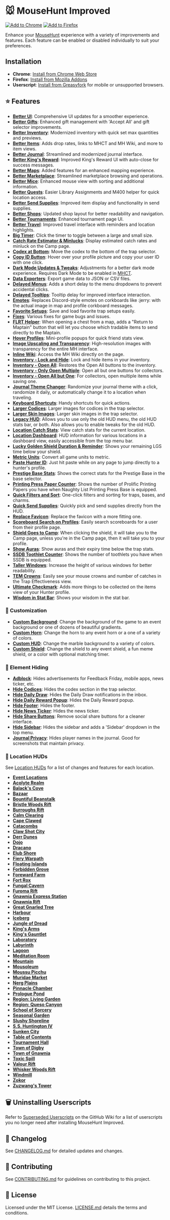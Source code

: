 # 🐭️ MouseHunt Improved

[![Add to Chrome](https://img.shields.io/badge/Add_to_Chrome-4c8bf5?style=plastic&logo=googlechrome&logoColor=white&link=https%3A%2F%2Fchromewebstore.google.com%2Fdetail%2Fmousehunt-improved%2Ffgjkidgknmkhnbeobehlfabjbignhkhm)](https://chrome.google.com/webstore/detail/mousehunt-improved/fgjkidgknmkhnbeobehlfabjbignhkhm) [![Add to Firefox](https://img.shields.io/badge/Add_to_Firefox-ff7139?style=plastic&logo=firefoxbrowser&logoColor=white&link=https%3A%2F%2Faddons.mozilla.org%2Fen-US%2Ffirefox%2Faddon%2Fmousehunt-improved%2F)](https://addons.mozilla.org/en-US/firefox/addon/mousehunt-improved/)

Enhance your [MouseHunt](https://mousehuntgame.com) experience with a variety of improvements and features. Each feature can be enabled or disabled individually to suit your preferences.

## Installation

- **Chrome**: [Install from Chrome Web Store](https://chrome.google.com/webstore/detail/mousehunt-improved/fgjkidgknmkhnbeobehlfabjbignhkhm)
- **Firefox**: [Install from Mozilla Addons](https://addons.mozilla.org/en-US/firefox/addon/mousehunt-improved/)
- **Userscript**: [Install from Greasyfork](https://greasyfork.org/en/scripts/465139-mousehunt-improved) for mobile or unsupported browsers.

## ⭐️ Features

- **[Better UI](docs/better-ui.md)**: Comprehensive UI updates for a smoother experience.
- **[Better Gifts](docs/better-gifts.md)**: Enhanced gift management with 'Accept All' and gift selector improvements.
- **[Better Inventory](docs/better-inventory.md)**: Modernized inventory with quick set max quantities and previews.
- **[Better Items](docs/better-items.md)**: Adds drop rates, links to MHCT and MH Wiki, and more to item views.
- **[Better Journal](docs/better-journal.md)**: Streamlined and modernized journal interface.
- **[Better King's Reward](docs/better-kings-teward.md)**: Improved King's Reward UI with auto-close for success messages.
- **[Better Maps](docs/better-maps.md)**: Added features for an enhanced mapping experience.
- **[Better Marketplace](docs/better-marketplace.md)**: Streamlined marketplace browsing and operations.
- **[Better Mice](docs/better-mice.md)**: Enhanced mouse view with sorting and additional information.
- **[Better Quests](docs/better-quests.md)**: Easier Library Assignments and M400 helper for quick location access.
- **[Better Send Supplies](docs/better-send-supplies.md)**: Improved item display and functionality in send supplies.
- **[Better Shops](docs/better-shops.md)**: Updated shop layout for better readability and navigation.
- **[Better Tournaments](docs/better-tournaments.md)**: Enhanced tournament page UI.
- **[Better Travel](docs/better-travel.md)**: Improved travel interface with reminders and location highlights.
- **[Big Timer](docs/big-timer.md)**: Click the timer to toggle between a large and small size.
- **[Catch Rate Estimator & Minlucks](docs/catch-rate-estimator-and-minlucks.md)**: Display estimated catch rates and minluck on the Camp page.
- **[Codex at Bottom](docs/codex-at-bottom.md)**: Move the codex to the bottom of the trap selector.
- **[Copy ID Button](docs/copy-id-button.md)**: Hover over your profile picture and copy your user ID with one click.
- **[Dark Mode Updates & Tweaks](docs/dark-mode-updates-and-tweaks.md)**: Adjustments for a better dark mode experience. Requires Dark Mode to be enabled in [MHCT](https://mhct.win/).
- **[Data Exporters](docs/data-exporters.md)**: Export game data to JSON or CSV files.
- **[Delayed Menus](docs/delayed-menus.md)**: Adds a short delay to the menu dropdowns to prevent accidental clicks.
- **[Delayed Tooltips](docs/delayed-tooltips.md)**: Tooltip delay for improved interface interaction.
- **[Emotes](docs/emotes.md)**: Replaces Discord-style emotes on corkboards like :jerry: with the actual image in map and profile corkboard messages.
- **[Favorite Setups](docs/favorite-setups.md)**: Save and load favorite trap setups easily.
- **[Fixes](docs/fixes.md)**: Various fixes for game bugs and issues.
- **[FLRT Helper](docs/flrt-helper.md)**: When opening a chest from a map, adds a "Return to Maptain" button that will let you choose which tradable items to send directly to the Maptain.
- **[Hover Profiles](docs/hover-profiles.md)**: Mini-profile popups for quick friend stats view.
- **[Image Upscaling and Transparency](docs/image-upscaling-and-transparency.md)**: High-resolution images with transparency for the entire MH interface.
- **[Inline Wiki](docs/inline-wiki.md)**: Access the MH Wiki directly on the page.
- **[Inventory - Lock and Hide](docs/inventory-lock-and-hide.md)**: Lock and hide items in your inventory.
- **[Inventory - Open All](docs/inventory-open-all.md)**: Restores the Open All buttons to the inventory.
- **[Inventory - Only Open Multiple](docs/inventory-only-open-multiple.md)**: Open all but one buttons for collectors.
- **[Inventory - Open All but One](docs/inventory-open-all-but-one.md)**: For collectors, open multiple items while saving one.
- **[Journal Theme Changer](docs/journal-theme-changer.md)**: Randomize your journal theme with a click, randomize it daily, or automatically change it to a location when traveling.
- **[Keyboard Shortcuts](docs/keyboard-shortcuts.md)**: Handy shortcuts for quick actions.
- **[Larger Codices](docs/larger-codices.md)**: Larger images for codices in the trap selector.
- **[Larger Skin Images](docs/larger-skin-images.md)**: Larger skin images in the trap selector.
- **[Legacy HUD](docs/legacy-hud.md)**: Allows you to use only the old HUD menu, the old HUD stats bar, or both. Also allows you to enable tweaks for the old HUD.
- **[Location Catch Stats](docs/location-catch-stats.md)**: View catch stats for the current location.
- **[Location Dashboard](docs/location-dashboard.md)**: HUD information for various locations in a dashboard view, easily accessible from the top menu bar.
- **[Lucky Golden Shield Duration & Reminder](docs/lucky-golden-shield-duration-and-reminder.md)**: Shows your remaining LGS time below your shield.
- **[Metric Units](docs/metric-units.md)**: Convert all game units to metric.
- **[Paste Hunter ID](docs/paste-hunter-id.md)**: Just hit paste while on any page to jump directly to a hunter's profile.
- **[Prestige Base Stats](docs/prestige-base-stats.md)**: Shows the correct stats for the Prestige Base in the base selector.
- **[Printing Press Paper Counter](docs/printing-press-paper-counter.md)**: Shows the number of Prolific Printing Papers you have when Naughty List Printing Press Base is equipped.
- **[Quick Filters and Sort](docs/quick-filters-and-sort.md)**: One-click filters and sorting for traps, bases, and charms.
- **[Quick Send Supplies](docs/quick-send-supplies.md)**: Quickly pick and send supplies directly from the HUD.
- **[Replace Favicon](docs/replace-favicon.md)**: Replace the favicon with a more fitting one.
- **[Scoreboard Search on Profiles](docs/scoreboard-search-on-profiles.md)**: Easily search scoreboards for a user from their profile page.
- **[Shield Goes to Camp](docs/shield-goes-to-camp.md)**: When clicking the shield, it will take you to the Camp page, unless you're in the Camp page, then it will take you to your profile.
- **[Show Auras](docs/show-auras.md)**: Show auras and their expiry time below the trap stats.
- **[SSDB Toothlet Counter](docs/ssdb-toothlet-counter.md)**: Shows the number of toothlets you have when SSDB is equipped.
- **[Taller Windows](docs/taller-windows.md)**: Increase the height of various windows for better readability.
- **[TEM Crowns](docs/tem-crowns.md)**: Easily see your mouse crowns and number of catches in the Trap Effectiveness view.
- **[Ultimate Checkmark](docs/ultimate-checkmark.md)**: Adds more things to be collected on the items view of your Hunter profile.
- **[Wisdom in Stat Bar](docs/wisdom-in-stat-bar.md)**: Shows your wisdom in the stat bar.

### 🎨 Customization

- **[Custom Background](docs/custom-background.md)**: Change the background of the game to an event background or one of dozens of beautiful gradients.
- **[Custom Horn](docs/custom-horn.md)**: Change the horn to any event horn or a one of a variety of colors.
- **[Custom HUD](docs/custom-hud.md)**: Change the marble background to a variety of colors.
- **[Custom Shield](docs/custom-shield.md)**: Change the shield to any event shield, a fun meme shield, or a color with optional matching timer.

### 🛑 Element Hiding

- **[Adblock](docs/adblock.md)**: Hides advertisements for Feedback Friday, mobile apps, news ticker, etc.
- **[Hide Codices](docs/hide-codices.md)**: Hides the codex section in the trap selector.
- **[Hide Daily Draw](docs/hide-daily-draw.md)**: Hides the Daily Draw notifications in the inbox.
- **[Hide Daily Reward Popup](docs/hide-daily-reward-popup.md)**: Hides the Daily Reward popup.
- **[Hide Footer](docs/hide-footer.md)**: Hides the footer.
- **[Hide News Ticker](docs/hide-news-ticker.md)**: Hides the news ticker.
- **[Hide Share Buttons](docs/hide-share-buttons.md)**: Remove social share buttons for a cleaner interface.
- **[Hide Sidebar](docs/hide-sidebar.md)**: Hides the sidebar and adds a 'Sidebar' dropdown in the top menu.
- **[Journal Privacy](docs/journal-privacy.md)**: Hides player names in the journal. Good for screenshots that maintain privacy.

### 📍 Location HUDs

See [Location HUDs](docs/location-huds/README.md) for a list of changes and features for each location.

- **[Event Locations](docs/location-huds/event-locations.md)**
- **[Acolyte Realm](docs/location-huds/acolyte-realm.md)**
- **[Balack's Cove](docs/location-huds/balacks-cove.md)**
- **[Bazaar](docs/location-huds/bazaar.md)**
- **[Bountiful Beanstalk](docs/location-huds/bountiful-beanstalk.md)**
- **[Bristle Woods Rift](docs/location-huds/bristle-woods-rift.md)**
- **[Burroughs Rift](docs/location-huds/burroughs-rift.md)**
- **[Calm Clearing](docs/location-huds/calm-clearing.md)**
- **[Cape Clawed](docs/location-huds/cape-clawed.md)**
- **[Catacombs](docs/location-huds/catacombs.md)**
- **[Claw Shot City](docs/location-huds/claw-shot-city.md)**
- **[Derr Dunes](docs/location-huds/derr-dunes.md)**
- **[Dojo](docs/location-huds/dojo.md)**
- **[Dracano](docs/location-huds/dracano.md)**
- **[Elub Shore](docs/location-huds/elub-shore.md)**
- **[Fiery Warpath](docs/location-huds/fiery-warpath.md)**
- **[Floating Islands](docs/location-huds/floating-islands.md)**
- **[Forbidden Grove](docs/location-huds/forbidden-grove.md)**
- **[Foreward Farm](docs/location-huds/foreward-farm.md)**
- **[Fort Rox](docs/location-huds/fort-rox.md)**
- **[Fungal Cavern](docs/location-huds/fungal-cavern.md)**
- **[Furoma Rift](docs/location-huds/furoma-rift.md)**
- **[Gnawnia Express Station](docs/location-huds/gnawnia-express-station.md)**
- **[Gnawnia Rift](docs/location-huds/gnawnia-rift.md)**
- **[Great Gnarled Tree](docs/location-huds/great-gnarled-tree.md)**
- **[Harbour](docs/location-huds/harbour.md)**
- **[Iceberg](docs/location-huds/iceberg.md)**
- **[Jungle of Dread](docs/location-huds/jungle-of-dread.md)**
- **[King's Arms](docs/location-huds/kings-arms.md)**
- **[King's Gauntlet](docs/location-huds/kings-gauntlet.md)**
- **[Laboratory](docs/location-huds/laboratory.md)**
- **[Labyrinth](docs/location-huds/labyrinth.md)**
- **[Lagoon](docs/location-huds/lagoon.md)**
- **[Meditation Room](docs/location-huds/meditation-room.md)**
- **[Mountain](docs/location-huds/mountain.md)**
- **[Mousoleum](docs/location-huds/mousoleum.md)**
- **[Moussu Picchu](docs/location-huds/moussu-picchu.md)**
- **[Muridae Market](docs/location-huds/muridae-market.md)**
- **[Nerg Plains](docs/location-huds/nerg-plains.md)**
- **[Pinnacle Chamber](docs/location-huds/pinnacle-chamber.md)**
- **[Prologue Pond](docs/location-huds/prologue-pond.md)**
- **[Region: Living Garden](docs/location-huds/region-living-garden.md)**
- **[Region: Queso Canyon](docs/location-huds/queso-canyon.md)**
- **[School of Sorcery](docs/location-huds/school-of-sorcery.md)**
- **[Seasonal Garden](docs/location-huds/seasonal-garden.md)**
- **[Slushy Shoreline](docs/location-huds/slushy-shoreline.md)**
- **[S.S. Huntington IV](docs/location-huds/ss-huntington-iv.md)**
- **[Sunken City](docs/location-huds/sunken-city.md)**
- **[Table of Contents](docs/location-huds/table-of-contents.md)**
- **[Tournament Hall](docs/location-huds/tournament-hall.md)**
- **[Town of Digby](docs/location-huds/town-of-digby.md)**
- **[Town of Gnawnia](docs/location-huds/town-of-gnawnia.md)**
- **[Toxic Spill](docs/location-huds/toxic-spill.md)**
- **[Valour Rift](docs/location-huds/valour-rift.md)**
- **[Whisker Woods Rift](docs/location-huds/whisker-woods-rift.md)**
- **[Windmill](docs/location-huds/windmill.md)**
- **[Zokor](docs/location-huds/zokor.md)**
- **[Zuzwang's Tower](docs/location-huds/zuzwangs-tower.md)**

## 🗑️ Uninstalling Userscripts

Refer to [Superseded Userscripts](https://github.com/MHCommunity/mousehunt-improved/wiki/Superseded-Userscripts) on the GitHub Wiki for a list of userscripts you no longer need after installing MouseHunt Improved.

## 📝 Changelog

See [CHANGELOG.md](CHANGELOG.md) for detailed updates and changes.

## 🤝 Contributing

See [CONTRIBUTING.md](CONTRIBUTING.md) for guidelines on contributing to this project.

## 📜 License

Licensed under the MIT License. [LICENSE.md](LICENSE.md) details the terms and conditions.
